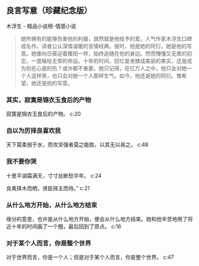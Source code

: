 ## 良言写意（珍藏纪念版）

木浮生  -  精品小说榜-情感小说

> 她所拥有的能够伤害他的利器，居然就是他给予的爱。人气作家木浮生口碑成名作。读者公认深情温暖的言情经典。彼时，他是她的阿衍，她是他的写意。她像向日葵迎着暖阳一样，始终追随在他的身边。然而懵懂又无畏的初恋，一度输给无常的命运。十年的时间，回忆是发酵成美丽的果实，还是成为刻在心底的伤？或许都不重要。她只记得，在亿万人之中，他只会对她一个人这样笑，也只会对她一个人那样生气。如今，他还是她的阿衍。惟希望，她还是他的写意。

### 其实，寂寞是锦衣玉食后的产物

寂寞是锦衣玉食后的产物。 c:20

### 自以为厉择良喜欢我

天下莫柔弱于水，而攻坚强者莫之能胜，以其无以易之。 c:48

### 我不要你哭

十里平湖霜满天，寸寸丝断愁华年。 c:24

良禽择木而栖，贤臣择主而侍。” c:21

### 从什么地方开始，从什么地方结束

缘分的意思，也许是从什么地方开始，便会从什么地方结束。她和他辛苦地用了将近十年的时间画了一个圈，最后回到了原点。 c:16

### 对于某个人而言，你是整个世界

对于世界而言，你是一个人；但是对于某个人而言，你是整个世界。 c:47
